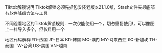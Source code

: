 Tiktok解锁说明
Tiktok解锁必须先抓包安装老版本21.1.0版，Stash文件夹最底部有软件降级方法与工具

不同观看地区的Tiktok解锁规则，一次仅能使用一个，切勿重复使用!，可以像图上一样导入多个，但仅启用一个

地区代码解释
FR-法国
JP-日本
KR-韩国
MO-澳门
MY-马来西亚
SG-新加坡
TH-泰国
TW-台湾
US-美国
VN-越南
